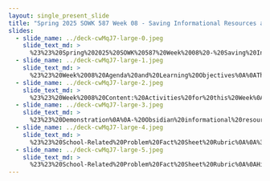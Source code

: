 ```yaml
---
layout: single_present_slide
title: "Spring 2025 SOWK 587 Week 08 - Saving Informational Resources and Fact Sheet Assignment"
slides:
  - slide_name: ../deck-cwMqJ7-large-0.jpeg
    slide_text_md: >
      %23%23%20Spring%202025%20SOWK%20587%20Week%2008%20-%20Saving%20Informational%20Resources%20and%20Fact%20Sheet%20Assignment%0A%0Atitle:%20Spring%202025%20SOWK%20587%20Week%2008%20-%20Saving%20Informational%20Resources%20and%20Fact%20Sheet%20Assignment%0Adate:%202025-03-13%2013:47:37%0Alocation:%20Heritage%20University%0Atags:%0A%20%20-%20Heritage%20University%0A%20%20-%20MSW%20Program%0A%20%20-%20SOWK%20587%0A%0A%5Bpresentation_video%5D(%22https://heritage.hosted.panopto.com/Panopto/Pages/Embed.aspx%3Fid%3D11ca1667-a6fb-4b09-a293-b29f0164df5e%26autoplay%3Dfalse%26offerviewer%3Dtrue%26showtitle%3Dtrue%26showbrand%3Dtrue%26captions%3Dfalse%26interactivity%3Dall%22)%20%20%0A%0Adescription:%20%3E%0A%0AThere%20is%20a%20wide%20range%20of%20school-related%20problems%20that%20social%20workers%20can%20assist%20in%20addressing%20through%20evidence-based%20practices%20and%20community,%20human,%20and%20technological%20resources.%20Week%20eight,%20an%20asynchronous%20week,%20is%20designed%20to%20support%20students%20in%20gaining%20a%20more%20well-defined%20understanding%20of%20problems%20and%20awareness%20of%20resources%20that%20can%20help%20address%20these%20problems.%20Students%20will%20read%20chapter%20eight%20of%20Jarolmen%20and%20Batista-Thomas%20(2023),%20which%20reviews%20issues%20critical%20for%20school%20social%20workers.%20Students%20engage%20in%20forums%20related%20to%20sharing%20their%20experiences%20of%20problems,%20exploring%20a%20broad%20range%20of%20resources.%20The%20lecture%20video%20for%20students%20this%20week%20includes%20practical%20content%20about%20saving%20resources%20to%20share%20with%20clients%20and%20colleagues%20and%20the%20fact%20sheet%20assignment.%0A%0AThe%20agenda%20for%20the%20lecture%20video%20is%20as%20follows:%0A%0A-%20Content%20for%20week%20eight%0A-%20Saving%20informational%20resources%0A-%20School-related%20problem%20fact%20sheet%0A%0AThe%20learning%20objectives%20for%20week%20eight%20include:%0A%0A-%20Identify%20and%20define%20school-related%20problems%20social%20workers%20commonly%20encounter.%0A-%20Demonstrate%20an%20understanding%20of%20various%20resources%20(human,%20community,%20and%20technological)%20that%20can%20be%20leveraged%20to%20address%20school-related%20challenges.%0A-%20Evaluate%20strategies%20for%20effectively%20integrating%20community%20resources%20into%20school%20settings%20to%20provide%20wraparound%20services,%20particularly%20in%20rural%20and%20small%20district%20contexts.%0A-%20Demonstrate%20practical%20skills%20in%20collecting,%20organizing,%20and%20sharing%20informational%20resources%20valuable%20for%20professional%20social%20work%20practice%20in%20schools.%0A%0A
  - slide_name: ../deck-cwMqJ7-large-1.jpeg
    slide_text_md: >
      %23%23%20Week%2008%20Agenda%20and%20Learning%20Objectives%0A%0AThe%20agenda%20for%20the%20lecture%20video%20is%20as%20follows:%0A%0A-%20Content%20for%20week%20eight%0A-%20Saving%20informational%20resources%0A-%20School-related%20problem%20fact%20sheet%0A%0AThe%20learning%20objectives%20for%20week%20eight%20include:%0A%0A-%20Identify%20and%20define%20school-related%20problems%20social%20workers%20commonly%20encounter.%0A-%20Demonstrate%20an%20understanding%20of%20various%20resources%20(human,%20community,%20and%20technological)%20that%20can%20be%20leveraged%20to%20address%20school-related%20challenges.%0A-%20Evaluate%20strategies%20for%20effectively%20integrating%20community%20resources%20into%20school%20settings%20to%20provide%20wraparound%20services,%20particularly%20in%20rural%20and%20small%20district%20contexts.%0A-%20Demonstrate%20practical%20skills%20in%20collecting,%20organizing,%20and%20sharing%20informational%20resources%20valuable%20for%20professional%20social%20work%20practice%20in%20schools.%0A%0A
  - slide_name: ../deck-cwMqJ7-large-2.jpeg
    slide_text_md: >
      %23%23%20Week%2008%20Content:%20Activities%20for%20this%20Week%0A%0ARead%20Chapter%208%0AFive%20Replies%20in%20Small%20Group%20Forums%0A%0A-%20Defining%20a%20Problem%20and%20Preparing%20for%20School-Related%20Problem%20Fact%20Sheet%0A-%20Community%20Resources%20Sharing%0A-%20Technological%20and%20Human%20Resources%0A-%20Intersection%20of%20Supportive%20Resources%20and%20Culturally%20Responsive%20Practices%0A-%20Textbook%20Questions%0A%0AWeek%2009%20is%20Spring%20Break%0AWeek%2010%20being%20extra%20credit.%0A%0A
  - slide_name: ../deck-cwMqJ7-large-3.jpeg
    slide_text_md: >
      %23%23%20Demonstration%0A%0A-%20Obsidian%20informational%20resources%0A-%20Physical%20notebooks%20and%20cards%0A%0A
  - slide_name: ../deck-cwMqJ7-large-4.jpeg
    slide_text_md: >
      %23%23%20School-Related%20Problem%20Fact%20Sheet%20Rubric%0A%0A%3E%20Students%20will%20demonstrate%20research%20and%20communication%20skills%20regarding%20key%20issues%20and%20interventions%20impacting%20students%20in%20schools.%20They%20will%20convert%20their%20research%20into%20a%20usable%20format%20that%20could%20be%20circulated%20in%20a%20school%20setting%20and%20demonstrate%20an%20awareness%20of%20community,%20human,%20and%20technological%20resources.%0A%0AGeneral%20Parts%0A-%20Three-to-four-page%20fact%20sheet%0A-%20Problem%20description%0A-%20Interventions%20and%20resources%0A-%20References%20scholarly%20sources%0A%0A
  - slide_name: ../deck-cwMqJ7-large-5.jpeg
    slide_text_md: >
      %23%23%20School-Related%20Problem%20Fact%20Sheet%20Rubric%0A%0AHighly%20Developed%0A%0A-%20A%20school%20related%20problem%20is%20defined%20and%20connects%20to%20the%20school%20context%0A%09The%20fact%20sheet%20clearly%20defines%20a%20relevant%20school-related%20issue,%20providing%20a%20comprehensive%20overview%20of%20its%20causes,%20manifestations,%20and%20educational/systemic%20impacts.%20The%20problem%20is%20framed%20with%20attention%20to%20school%20culture%20and%20student%20populations,%20demonstrating%20a%20deep%20understanding%20of%20its%20significance%20in%20school%20social%20work%20practice.%0A-%20Strategies%20for%20addressing%20the%20problem%20are%20articulated%0A%09The%20fact%20sheet%20presents%20well-developed,%20research-informed%20intervention%20strategies%20at%20micro,%20mezzo,%20and%20macro%20levels.%20Strategies%20are%20realistic,%20actionable,%20and%20incorporate%20human,%20community,%20and%20technological%20resources.%0A-%20A%20professional%20and%20accessible%20product%20is%20developed%0A%09The%20final%20product%20is%20visually%20appealing,%20well-organized,%20and%20formatted%20for%20easy%20comprehension%20by%20parents%20and%20teachers.%20Language%20is%20clear,%20concise,%20and%20professional,%20with%20appropriate%20use%20of%20headings,%20bullet%20points,%20and%20graphics%20(if%20applicable).%0A-%20The%20basis%20of%20the%20problem%20and%20intervention%20are%20grounded%20in%20scholarship%0A%09The%20discussion%20of%20the%20problem%20and%20proposed%20interventions%20are%20linked%20to%20best%20practices%20as%20evidenced%20by%20in-text%20citations.%0A-%20The%20reference%20list%20follows%20APA%20standards%0A%09The%20reference%20list%20includes%20at%20least%20ten%20recent,%20high-quality%20sources,%20and%20accurately%20follows%20APA%20standards.%0A-%20Following%20Assignment%0A%09The%20fact%20sheet%20closely%20follows%20the%20assignment%20description%20and%20requirements.%0A
---
```

